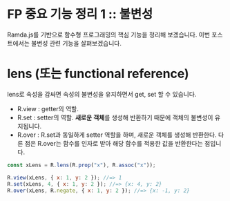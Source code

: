 # FP 중요 기능 정리 1 :: 불변성

Ramda.js를 기반으로 함수형 프로그래밍의 핵심 기능을 정리해 보겠습니다. 이번 포스트에서는 불변성 관련 기능을 살펴보겠습니다.

# lens (또는 functional reference)

lens로 속성을 감싸면 속성의 불변성을 유지하면서 get, set 할 수 있습니다.

- R.view : getter의 역할.
- R.set : setter의 역할. <strong>새로운 객체</strong>를 생성해 반환하기 때문에 객체의 불변성이 유지됩니다.
- R.over : R.set과 동일하게 setter 역할을 하며, 새로운 객체를 생성해 반환한다. 다른 점은 R.over는 함수를 인자로 받아 해당 함수를 적용한 값을 반환한다는 점입니다.

```js
const xLens = R.lens(R.prop("x"), R.assoc("x"));

R.view(xLens, { x: 1, y: 2 }); //=> 1
R.set(xLens, 4, { x: 1, y: 2 }); //=> {x: 4, y: 2}
R.over(xLens, R.negate, { x: 1, y: 2 }); //=> {x: -1, y: 2}
```
